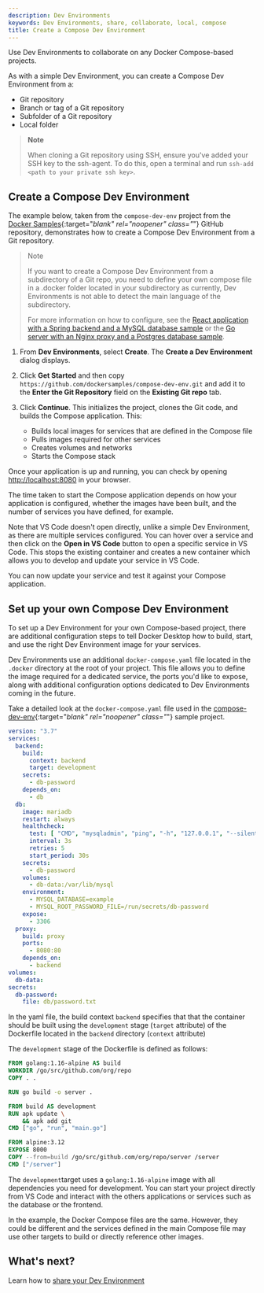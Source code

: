 ```yaml
---
description: Dev Environments
keywords: Dev Environments, share, collaborate, local, compose
title: Create a Compose Dev Environment
---
```


Use Dev Environments to collaborate on any Docker Compose-based projects. 

As with a simple Dev Environment, you can create a Compose Dev Environment from a:
- Git repository
- Branch or tag of a Git repository
- Subfolder of a Git repository
- Local folder

> **Note**
>
> When cloning a Git repository using SSH, ensure you've added your SSH key to the ssh-agent. To do this, open a terminal and run `ssh-add <path to your private ssh key>`.

## Create a Compose Dev Environment

The example below, taken from the `compose-dev-env` project from the [Docker Samples](https://github.com/dockersamples/compose-dev-env){:target="_blank" rel="noopener" class="_"} GitHub repository, demonstrates how to create a Compose Dev Environment from a Git repository. 

>Note
>
>If you want to create a Compose Dev Environment from a subdirectory of a Git repo, you need to define your own compose file in a .docker folder located in your subdirectory as currently, Dev Environments is not able to detect the main language of the subdirectory. 
>
>For more information on how to configure, see the [React application with a Spring backend and a MySQL database sample](https://github.com/docker/awesome-compose/tree/master/react-java-mysql) or the [Go server with an Nginx proxy and a Postgres database sample](https://github.com/docker/awesome-compose/tree/master/nginx-golang-postgres). 

1. From **Dev Environments**, select **Create**. The **Create a Dev Environment** dialog displays. 
2. Click **Get Started** and then copy `https://github.com/dockersamples/compose-dev-env.git` and add it to the **Enter the Git Repository** field on the **Existing Git repo** tab.
3. Click **Continue**. This initializes the project, clones the Git code, and builds the Compose application. This:

    - Builds local images for services that are defined in the Compose file
    - Pulls images required for other services
    - Creates volumes and networks
    - Starts the Compose stack

Once your application is up and running, you can check by opening [http://localhost:8080](http://localhost:8080) in your browser.

The time taken to start the Compose application depends on how your application is configured, whether the images have been built, and the number of services you have defined, for example.

Note that VS Code doesn't open directly, unlike a simple Dev Environment, as there are multiple services configured. You can hover over a service and then click on the **Open in VS Code** button to open a specific service in VS Code. This stops the existing container and creates a new container which allows you to develop and update your service in VS Code.

You can now update your service and test it against your Compose application.

## Set up your own Compose Dev Environment

To set up a Dev Environment for your own Compose-based project, there are additional configuration steps to tell Docker Desktop how to build, start, and use the right Dev Environment image for your services.

Dev Environments use an additional `docker-compose.yaml` file located in the `.docker` directory at the root of your project. This file allows you to define the image required for a dedicated service, the ports you'd like to expose, along with additional configuration options dedicated to Dev Environments coming in the future.

Take a detailed look at the `docker-compose.yaml` file used in the [compose-dev-env](https://github.com/dockersamples/compose-dev-env/blob/main/.docker/docker-compose.yaml){:target="_blank" rel="noopener" class="_"} sample project.

```yaml
version: "3.7"
services:
  backend:
    build:
      context: backend
      target: development
    secrets:
      - db-password
    depends_on:
      - db
  db:
    image: mariadb
    restart: always
    healthcheck:
      test: [ "CMD", "mysqladmin", "ping", "-h", "127.0.0.1", "--silent" ]
      interval: 3s
      retries: 5
      start_period: 30s
    secrets:
      - db-password
    volumes:
      - db-data:/var/lib/mysql
    environment:
      - MYSQL_DATABASE=example
      - MYSQL_ROOT_PASSWORD_FILE=/run/secrets/db-password
    expose:
      - 3306
  proxy:
    build: proxy
    ports:
      - 8080:80
    depends_on:
      - backend
volumes:
  db-data:
secrets:
  db-password:
    file: db/password.txt
```

In the yaml file, the build context `backend` specifies that that the container should be built using the `development` stage (`target` attribute) of the Dockerfile located in the `backend` directory (`context` attribute)

The `development` stage of the Dockerfile is defined as follows:

```dockerfile
FROM golang:1.16-alpine AS build
WORKDIR /go/src/github.com/org/repo
COPY . .

RUN go build -o server .

FROM build AS development
RUN apk update \
    && apk add git
CMD ["go", "run", "main.go"]

FROM alpine:3.12
EXPOSE 8000
COPY --from=build /go/src/github.com/org/repo/server /server
CMD ["/server"]
```

The `development`target uses a `golang:1.16-alpine` image with all dependencies you need for development. You can start your project directly from VS Code and interact with the others applications or services such as the database or the frontend.

In the example, the Docker Compose files are the same. However, they could be different and the services defined in the main Compose file may use other targets to build or directly reference other images.

## What's next?

Learn how to [share your Dev Environment](share.md)
